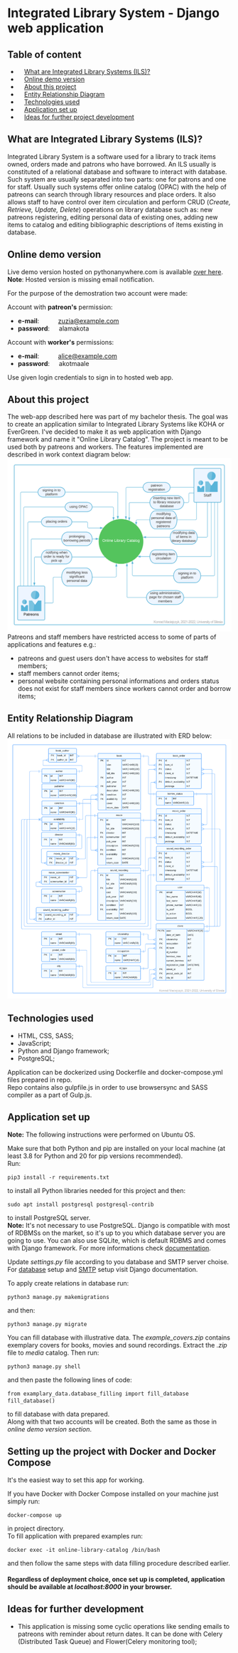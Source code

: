 # Integrated Library System - Django web application
## Table of content
* &ensp;&ensp;[What are Integrated Library Systems (ILS)?](#about-ils)
* &ensp;&ensp;[Online demo version](#online-demo)
* &ensp;&ensp;[About this project](#about-project)
* &ensp;&ensp;[Entity Relationship Diagram](#erd)
* &ensp;&ensp;[Technologies used](#technologies)
* &ensp;&ensp;[Application set up](#set-up)
* &ensp;&ensp;[Ideas for further project development](#ideas)

## <a name="about-ils"></a>What are Integrated Library Systems (ILS)?
Integrated Library System is a software used for a library to track items owned, orders made and patrons who have borrowed. An ILS usually is constituted of a relational database and software to interact with database. Such system are usually separated into two parts: one for patrons and one for staff. Usually such systems offer online catalog (OPAC) with the help of patreons can search through library resources and place orders. It also allows staff to have control over item circulation and perform CRUD (*Create, Retrieve, Update, Delete*) operations on library database such as: new patreons registering, editing personal data of existing ones, adding new items to catalog and editing bibliographic descriptions of items existing in database.

## <a name="online-demo"></a>Online demo version
Live demo version hosted on pythonanywhere.com is available [over here](http://conradmac97.pythonanywhere.com/).  
**Note**: Hosted version is missing email notification.
  
For the purpose of the demostration two account were made:  

Account with **patreon's** permission:
 - **e-mail**: &ensp;&ensp;&ensp;&ensp;&ensp;  zuzia@example.com
 - **password**:&ensp;&ensp;&ensp;alamakota

Account with **worker's** permissions:  
 - **e-mail**: &ensp;&ensp;&ensp;&ensp;&ensp;  alice@example.com
 - **password**:&ensp;&ensp;&ensp;akotmaale  
 
 Use given login credentials to sign in to hosted web app.

 ## <a name="about-project"></a>About this project
 The web-app described here was part of my bachelor thesis. The goal was to create an application similar to Integrated Library Systems like KOHA or EverGreen. I've decided to make it as web application with Django framework and name it "Online Library Catalog".
 The project is meant to be used both by patreons and workers. The features implemented are described in work context diagram below:
 ![](readme_res/work_context_diagram.png)
Patreons and staff members have restricted access to some of parts of applications and features e.g.:
- patreons and guest users don't have access to websites for staff members;
- staff members cannot order items;
- personal website containing personal informations and orders status does not exist for staff members since workers cannot order and borrow items; 

## <a name="erd"></a>Entity Relationship Diagram 
All relations to be included in database are illustrated with ERD below:
![](readme_res/erd.png)

## <a name="technologies"></a>Technologies used
- HTML, CSS, SASS;
- JavaScript;
- Python and Django framework;
- PostgreSQL;

Application can be dockerized using Dockerfile and docker-compose.yml files prepared in repo.  
Repo contains also gulpfile.js in order to use browsersync and SASS compiler as a part of Gulp.js. 

## <a name="set-up"></a>Application set up
**Note:** The following instructions were performed on Ubuntu OS.  

Make sure that both Python and pip are installed on your local machine (at least 3.8 for Python and 20 for pip versions recommended).  
Run:
```
pip3 install -r requirements.txt
```
to install all Python libraries needed for this project and then:
```
sudo apt install postgresql postgresql-contrib
```
to install PostgreSQL server.  
**Note:** It's not necessary to use PostgreSQL. Django is compatible with most of RDBMSs on the market, so it's up to you which database server you are going to use. You can also use SQLite, which is default RDBMS and comes with Django framework. For more informations check [documentation](https://docs.djangoproject.com/en/4.0/ref/databases/). 

Update *settings.py* file according to you database and SMTP server choise. For [database](https://docs.djangoproject.com/en/4.0/ref/databases/) setup and [SMTP](https://docs.djangoproject.com/en/4.0/topics/email/) setup visit Django documentation.  


To apply create relations in database run:
```
python3 manage.py makemigrations
```
and then:
```
python3 manage.py migrate
```


You can fill database with illustrative data. The *example_covers.zip* contains exemplary covers for books, movies and sound recordings. Extract the *.zip* file to *media* catalog. Then run:
```
python3 manage.py shell
```
and then paste the following lines of code:
```
from examplary_data.database_filling import fill_database
fill_database()
```
to fill database with data prepared.  
Along with that two accounts will be created. Both the same as those in *online demo version section*.

## Setting up the project with Docker and Docker Compose
It's the easiest way to set this app for working.

If you have Docker with Docker Compose installed on your machine just simply run: 
```
docker-compose up
```
in project directory.  
To fill application with prepared examples run:
```
docker exec -it online-library-catalog /bin/bash
```
and then follow the same steps with data filling procedure described earlier.  

#### Regardless of deployment choice, once set up is completed, application should be available at *localhost:8000* in your browser.

## <a name="ideas"></a>Ideas for further development
* This application is missing some cyclic operations like sending emails to patreons with reminder about return dates. It can be done with Celery (Distributed Task Queue) and Flower(Celery monitoring tool);
